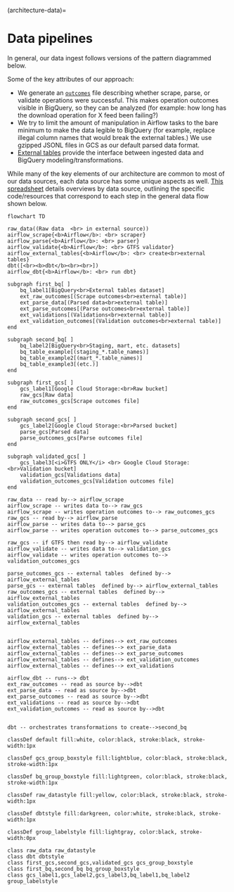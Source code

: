 (architecture-data)=

# Data pipelines
In general, our data ingest follows versions of the pattern diagrammed below.

Some of the key attributes of our approach:
* We generate an [`outcomes`](https://github.com/cal-itp/data-infra/blob/main/packages/calitp-data-infra/calitp_data_infra/storage.py#L418) file describing whether scrape, parse, or validate operations were successful. This makes operation outcomes visible in BigQuery, so they can be analyzed (for example: how long has the download operation for X feed been failing?)
* We try to limit the amount of manipulation in Airflow tasks to the bare minimum to make the data legible to BigQuery (for example, replace illegal column names that would break the external tables.) We use gzipped JSONL files in GCS as our default parsed data format.
* [External tables](https://cloud.google.com/bigquery/docs/external-data-sources#external_tables) provide the interface between ingested data and BigQuery modeling/transformations.

While many of the key elements of our architecture are common to most of our data sources, each data source has some unique aspects as well. [This spreadsheet](https://docs.google.com/spreadsheets/d/1bv1K5lZMnq1eCSZRy3sPd3MgbdyghrMl4u8HvjNjWPw/edit#gid=0) details overviews by data source, outlining the specific code/resources that correspond to each step in the general data flow shown below.

```{mermaid}
flowchart TD

raw_data((Raw data  <br> in external source))
airflow_scrape{<b>Airflow</b>: <br> scraper}
airflow_parse{<b>Airflow</b>: <br> parser}
airflow_validate{<b>Airflow</b>: <br> GTFS validator}
airflow_external_tables{<b>Airflow</b>: <br> create<br>external tables}
dbt([<br><b>dbt</b><br><br>])
airflow_dbt{<b>Airflow</b>: <br> run dbt}

subgraph first_bq[ ]
    bq_label1[BigQuery<br>External tables dataset]
    ext_raw_outcomes[(Scrape outcomes<br>external table)]
    ext_parse_data[(Parsed data<br>external table)]
    ext_parse_outcomes[(Parse outcomes<br>external table)]
    ext_validations[(Validations<br>external table)]
    ext_validation_outcomes[(Validation outcomes<br>external table)]
end

subgraph second_bq[ ]
    bq_label2[BigQuery<br>Staging, mart, etc. datasets]
    bq_table_example[(staging_*.table_names)]
    bq_table_example2[(mart_*.table_names)]
    bq_table_example3[(etc.)]
end

subgraph first_gcs[ ]
    gcs_label1[Google Cloud Storage:<br>Raw bucket]
    raw_gcs[Raw data]
    raw_outcomes_gcs[Scrape outcomes file]
end

subgraph second_gcs[ ]
    gcs_label2[Google Cloud Storage:<br>Parsed bucket]
    parse_gcs[Parsed data]
    parse_outcomes_gcs[Parse outcomes file]
end

subgraph validated_gcs[ ]
    gcs_label3[<i>GTFS ONLY</i> <br> Google Cloud Storage:<br>Validation bucket]
    validation_gcs[Validations data]
    validation_outcomes_gcs[Validation outcomes file]
end

raw_data -- read by--> airflow_scrape
airflow_scrape -- writes data to--> raw_gcs
airflow_scrape -- writes operation outcomes to--> raw_outcomes_gcs
raw_gcs -- read by--> airflow_parse
airflow_parse -- writes data to--> parse_gcs
airflow_parse -- writes operation outcomes to--> parse_outcomes_gcs

raw_gcs -- if GTFS then read by--> airflow_validate
airflow_validate -- writes data to--> validation_gcs
airflow_validate -- writes operation outcomes to--> validation_outcomes_gcs

parse_outcomes_gcs -- external tables  defined by--> airflow_external_tables
parse_gcs -- external tables  defined by--> airflow_external_tables
raw_outcomes_gcs -- external tables  defined by--> airflow_external_tables
validation_outcomes_gcs -- external tables  defined by--> airflow_external_tables
validation_gcs -- external tables  defined by--> airflow_external_tables


airflow_external_tables -- defines--> ext_raw_outcomes
airflow_external_tables -- defines--> ext_parse_data
airflow_external_tables -- defines--> ext_parse_outcomes
airflow_external_tables -- defines--> ext_validation_outcomes
airflow_external_tables -- defines--> ext_validations

airflow_dbt -- runs--> dbt
ext_raw_outcomes -- read as source by-->dbt
ext_parse_data -- read as source by-->dbt
ext_parse_outcomes -- read as source by-->dbt
ext_validations -- read as source by-->dbt
ext_validation_outcomes -- read as source by-->dbt


dbt -- orchestrates transformations to create-->second_bq

classDef default fill:white, color:black, stroke:black, stroke-width:1px

classDef gcs_group_boxstyle fill:lightblue, color:black, stroke:black, stroke-width:1px

classDef bq_group_boxstyle fill:lightgreen, color:black, stroke:black, stroke-width:1px

classDef raw_datastyle fill:yellow, color:black, stroke:black, stroke-width:1px

classDef dbtstyle fill:darkgreen, color:white, stroke:black, stroke-width:1px

classDef group_labelstyle fill:lightgray, color:black, stroke-width:0px

class raw_data raw_datastyle
class dbt dbtstyle
class first_gcs,second_gcs,validated_gcs gcs_group_boxstyle
class first_bq,second_bq bq_group_boxstyle
class gcs_label1,gcs_label2,gcs_label3,bq_label1,bq_label2 group_labelstyle
```
